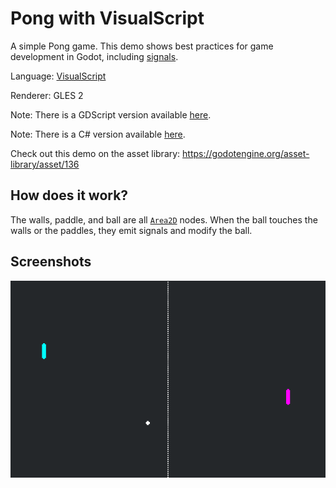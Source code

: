# Pong with VisualScript

A simple Pong game. This demo shows best practices
for game development in Godot, including
[signals](https://docs.godotengine.org/en/latest/getting_started/step_by_step/signals.html).

Language: [VisualScript](https://docs.godotengine.org/en/latest/getting_started/scripting/visual_script/index.html)

Renderer: GLES 2

Note: There is a GDScript version available [here](https://github.com/godotengine/godot-demo-projects/tree/master/2d/pong).

Note: There is a C# version available [here](https://github.com/godotengine/godot-demo-projects/tree/master/mono/pong).

Check out this demo on the asset library: https://godotengine.org/asset-library/asset/136

## How does it work?

The walls, paddle, and ball are all
[`Area2D`](https://docs.godotengine.org/en/latest/classes/class_area2d.html)
nodes. When the ball touches the walls or the paddles,
they emit signals and modify the ball.

## Screenshots

![Screenshot](../../2d/pong/screenshots/pong.png)

